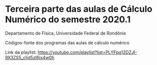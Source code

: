 # Terceira parte das aulas de Cálculo Numérico do semestre 2020.1
Departamento de Física, Universidade Federal de Rondônia

Códigos-fonte dos programas das aulas de cálculo numérico

Link da playlist: https://youtube.com/playlist?list=PLYFpq12DZJI-9X3ZS5_cIjd5zI6jx4w0h
